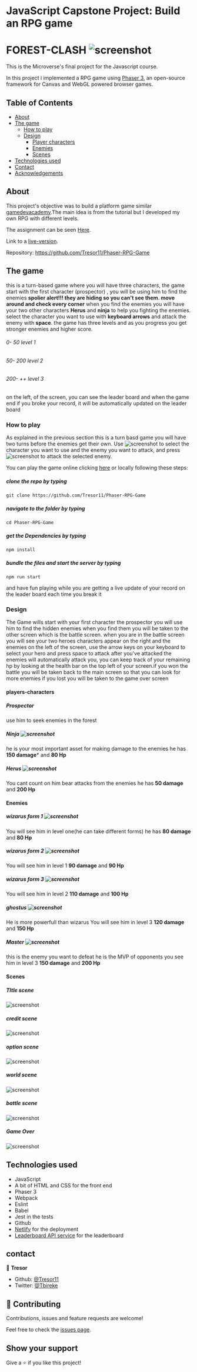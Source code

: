 
# JavaScript Capstone Project: Build an RPG game

# FOREST-CLASH ![screenshot](assets/Axes.png)

This is the Microverse's final project for the Javascript  course.

In this project i implemented a RPG game using [Phaser 3](http://phaser.io/tutorials), an open-source framework for Canvas and WebGL powered browser games.


## Table of Contents

  - [About](#about)
  - [The game](#the-game)
    - [How to play](#how-to-play)
    - [Design](#design)
      - [Player characters](#players-characters)
      - [Enemies](#enemies)
      - [Scenes](#scenes)
  - [Technologies used](#technologies-used)
  - [Contact](#contact)
  - [Acknowledgements](#acknowledgements)


## About

This project's objective was to build a platform game similar [gamedevacademy](https://gamedevacademy.org/how-to-create-a-turn-based-rpg-game-in-phaser-3-part-1/).The main idea is from the tutorial but I developed my own RPG with different levels.

The assignment can be seen [Here](https://www.notion.so/RPG-game-f94a617841e240a293c0b6928beebe89).

Link to a [live-version](https://cranky-lovelace-92c884.netlify.com/).

Repository: https://github.com/Tresor11/Phaser-RPG-Game


## The game

this is a turn-based game where you will have three characters, the game start with the first character (prospector) , you will be using him to find the enemies **spolier alert!!! they are hiding so you can't see them. move around and check every corner** when you find the enemies you will have your two other characters **Herus** and **ninja** to help you fighting the enemies. select the character you want to use with **keyboard arrows** and attack the enemy with **space**. the game has three levels and as you
progress you get stronger enemies and higher score.
###### 0- 50 level 1
###### 50- 200 level 2
###### 200- ++ level 3
on the left, of the screen, you can see the leader board and when the game end if you broke your record, it will be automatically updated on the leader board

### How to play
As explained in the previous section this is a turn basd game you will have two turns before the enemies get their own.
Use ![screenshot](assets/arrow.jpg) to select the character you want to use and the enemy you want to attack, and press ![screenshot](assets/space-key.png) to attack the selected enemy.


You can play the game online clicking [here](https://cranky-lovelace-92c884.netlify.com/) or locally following these steps:

##### clone the repo by typing 
~~~
git clone https://github.com/Tresor11/Phaser-RPG-Game
~~~

##### navigate to the folder by typing
~~~
cd Phaser-RPG-Game
~~~
##### get the Dependencies by typing

~~~
npm install
~~~

##### bundle the files and start the server by typing

~~~
npm run start
~~~

and have fun playing while you are getting a live update of your record on the leader board each time you break it


### Design

The Game wills start with your first character the prospector you will use him to find the hidden enemies when you find them you will be taken to the other screen which is the battle screen.
when you  are in the battle screen you will see your two heroes characters appear on the right and the enemies on the left of the screen, use the arrow keys on your keyboard to select your hero and press space to attack after you've attacked the enemies will automatically attack you, you can keep track of your remaining hp by looking at the health bar on the top left of your screen.if you won the battle you will be taken back to the main screen so that you can look for more enemies if you lost you will be taken to the game over screen 


#### players-characters

##### Prospector
use him to seek enemies in the forest

##### Ninja ![screenshot](assets/ninja.png)
he is your most important asset for making damage to the enemies he has **150 damage*** and **80 Hp**

##### Herus ![screenshot](assets/super.png)
You cant count on him bear attacks from the enemies he has **50 damage** and **200 Hp**



#### Enemies

##### wizarus form 1 ![screenshot](assets/wizard1.png)

You will see him in level one(he can take different forms)  he has  **80 damage** and **80 Hp**

##### wizarus form 2 ![screenshot](assets/wizard2.png)
You will see him in level 1  **90 damage** and **90 Hp**

##### wizarus form 3 ![screenshot](assets/wizard3.png)

You will see him in level 2  **110 damage** and **100 Hp**

##### ghostus ![screenshot](assets/ghost.png)

He is more powerfull than wizarus You will see him in level 3  **120 damage** and **150 Hp**

##### Master ![screenshot](assets/mater.png)

this is the enemy you want to defeat he is the MVP of opponents you see him in level 3  **150 damage** and **200 Hp**

#### Scenes

##### TItle scene
![screenshot](assets/main.png)

##### credit scene
![screenshot](assets/credit.png)

##### option scene
![screenshot](assets/option.png)

##### world scene
![screenshot](assets/world.png)

##### battle scene
![screenshot](assets/battle.png)

##### Game Over
![screenshot](assets/over.png)

## Technologies used

* JavaScript
* A bit of HTML and CSS for the front end
* Phaser 3
* Webpack
* Eslint
* Babel
* Jest in the tests
* Github
* [Netlify](https://app.netlify.com/) for the deployment
* [Leaderboard API service](https://www.notion.so/Leaderboard-API-service-24c0c3c116974ac49488d4eb0267ade3) for the leaderboard

## contact

👤 **Tresor**

- Github: [@Tresor11](https://github.com/Tresor11)
- Twitter: [@Tbireke](https://twitter.com/Tbireke)

## 🤝 Contributing

Contributions, issues and feature requests are welcome!

Feel free to check the [issues page](https://github.com/Tresor11/Phaser-RPG-Game/issues).

## Show your support

Give a ⭐️ if you like this project!
